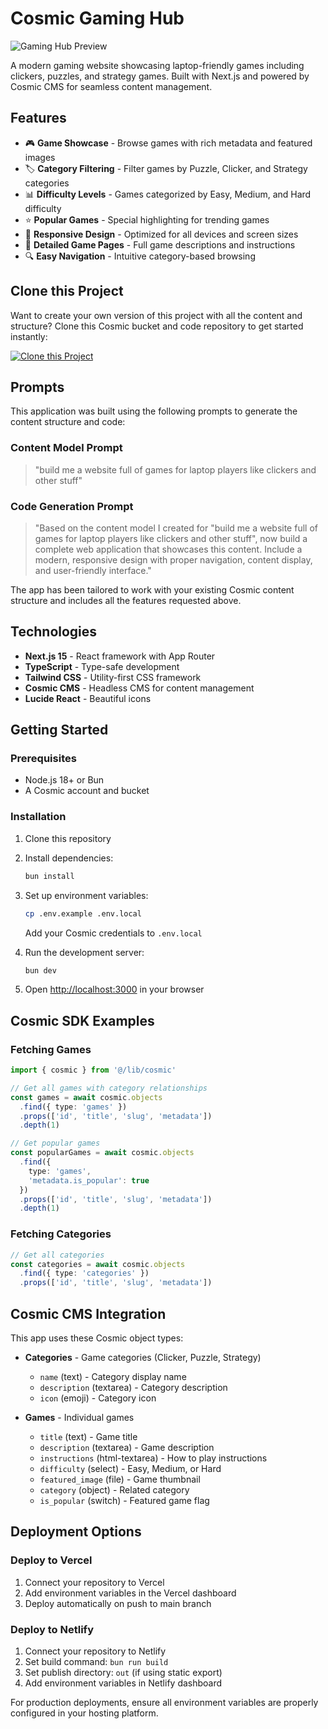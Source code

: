 # Cosmic Gaming Hub

![Gaming Hub Preview](https://images.unsplash.com/photo-1493711662062-fa541adb3fc8?w=1200&h=300&fit=crop&auto=format)

A modern gaming website showcasing laptop-friendly games including clickers, puzzles, and strategy games. Built with Next.js and powered by Cosmic CMS for seamless content management.

## Features

- 🎮 **Game Showcase** - Browse games with rich metadata and featured images
- 🏷️ **Category Filtering** - Filter games by Puzzle, Clicker, and Strategy categories
- 📊 **Difficulty Levels** - Games categorized by Easy, Medium, and Hard difficulty
- ⭐ **Popular Games** - Special highlighting for trending games
- 📱 **Responsive Design** - Optimized for all devices and screen sizes
- 🎯 **Detailed Game Pages** - Full game descriptions and instructions
- 🔍 **Easy Navigation** - Intuitive category-based browsing

## Clone this Project

Want to create your own version of this project with all the content and structure? Clone this Cosmic bucket and code repository to get started instantly:

[![Clone this Project](https://img.shields.io/badge/Clone%20this%20Project-29abe2?style=for-the-badge&logo=cosmic&logoColor=white)](https://app.cosmicjs.com/projects/new?clone_bucket=68d6de44e4b13704227fb98b&clone_repository=68d6e011e4b13704227fb9a8)

## Prompts

This application was built using the following prompts to generate the content structure and code:

### Content Model Prompt

> "build me a website full of games for laptop players like clickers and other stuff"

### Code Generation Prompt

> "Based on the content model I created for "build me a website full of games for laptop players like clickers and other stuff", now build a complete web application that showcases this content. Include a modern, responsive design with proper navigation, content display, and user-friendly interface."

The app has been tailored to work with your existing Cosmic content structure and includes all the features requested above.

## Technologies

- **Next.js 15** - React framework with App Router
- **TypeScript** - Type-safe development
- **Tailwind CSS** - Utility-first CSS framework
- **Cosmic CMS** - Headless CMS for content management
- **Lucide React** - Beautiful icons

## Getting Started

### Prerequisites

- Node.js 18+ or Bun
- A Cosmic account and bucket

### Installation

1. Clone this repository
2. Install dependencies:
   ```bash
   bun install
   ```

3. Set up environment variables:
   ```bash
   cp .env.example .env.local
   ```
   Add your Cosmic credentials to `.env.local`

4. Run the development server:
   ```bash
   bun dev
   ```

5. Open [http://localhost:3000](http://localhost:3000) in your browser

## Cosmic SDK Examples

### Fetching Games
```typescript
import { cosmic } from '@/lib/cosmic'

// Get all games with category relationships
const games = await cosmic.objects
  .find({ type: 'games' })
  .props(['id', 'title', 'slug', 'metadata'])
  .depth(1)

// Get popular games
const popularGames = await cosmic.objects
  .find({ 
    type: 'games',
    'metadata.is_popular': true 
  })
  .props(['id', 'title', 'slug', 'metadata'])
  .depth(1)
```

### Fetching Categories
```typescript
// Get all categories
const categories = await cosmic.objects
  .find({ type: 'categories' })
  .props(['id', 'title', 'slug', 'metadata'])
```

## Cosmic CMS Integration

This app uses these Cosmic object types:

- **Categories** - Game categories (Clicker, Puzzle, Strategy)
  - `name` (text) - Category display name
  - `description` (textarea) - Category description
  - `icon` (emoji) - Category icon

- **Games** - Individual games
  - `title` (text) - Game title
  - `description` (textarea) - Game description
  - `instructions` (html-textarea) - How to play instructions
  - `difficulty` (select) - Easy, Medium, or Hard
  - `featured_image` (file) - Game thumbnail
  - `category` (object) - Related category
  - `is_popular` (switch) - Featured game flag

## Deployment Options

### Deploy to Vercel
1. Connect your repository to Vercel
2. Add environment variables in the Vercel dashboard
3. Deploy automatically on push to main branch

### Deploy to Netlify
1. Connect your repository to Netlify
2. Set build command: `bun run build`
3. Set publish directory: `out` (if using static export)
4. Add environment variables in Netlify dashboard

For production deployments, ensure all environment variables are properly configured in your hosting platform.

<!-- README_END -->
